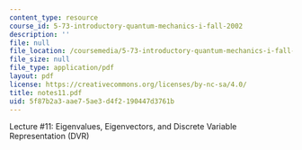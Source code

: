 ```yaml
---
content_type: resource
course_id: 5-73-introductory-quantum-mechanics-i-fall-2002
description: ''
file: null
file_location: /coursemedia/5-73-introductory-quantum-mechanics-i-fall-2002/5f87b2a3aae75ae3d4f2190447d3761b_notes11.pdf
file_size: null
file_type: application/pdf
layout: pdf
license: https://creativecommons.org/licenses/by-nc-sa/4.0/
title: notes11.pdf
uid: 5f87b2a3-aae7-5ae3-d4f2-190447d3761b
---
```

Lecture #11: Eigenvalues, Eigenvectors, and Discrete Variable Representation (DVR)